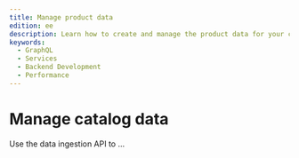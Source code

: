 ```yaml
---
title: Manage product data
edition: ee
description: Learn how to create and manage the product data for your commerce catalog by adding product and price data to the catalog data store.
keywords:
  - GraphQL
  - Services
  - Backend Development
  - Performance
---
```


# Manage catalog data

Use the data ingestion API to ...
